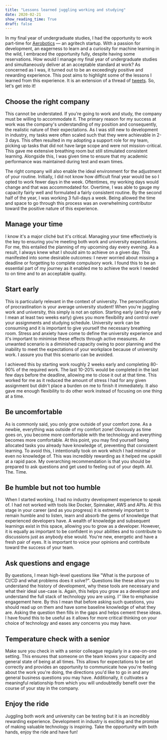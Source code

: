 ```yaml
---
title: "Lessons learned juggling working and studying"
date: 2020-02-21
show_reading_time: True
draft: false
---
```


In my final year of undergraduate studies, I had the opportunity to work part-time for [Aerobotics](https://aerobotics.com/) ― an agritech startup. With a passion for development, an eagerness to learn and a curiosity for machine learning in the wild, I embraced the opportunity fully, despite having some reservations. How would I manage my final year of undergraduate studies and simultaneously deliver at an acceptable standard at work? As concerned as I was, it turned out to be an exceedingly positive and rewarding experience. This post aims to highlight some of the lessons I learned from this experience. It is an extension of a thread of [tweets](https://twitter.com/senyo_simpson/status/1158140495484325892). So, let's get into it!

## Choose the right company

This cannot be understated. If you're going to work and study, the company must be willing to accommodate it. The primary reason for my success at work was the company's understanding of my position and consequently, the realistic nature of their expectations. As I was still new to development in industry, my tasks were often scaled such that they were achievable in 2-3 days. This often resulted in my adopting a support role for my team, picking up tasks that did not have large scope and were not mission-critical. This gave me extensive breathing room but still stimulated consistent learning. Alongside this, I was given time to ensure that my academic performance was maintained during test and exam times.

The right company will also enable the ideal environment for the adjustment of your routine. Initially, I did not know how difficult final year would be so I opted to work fewer days in the week. Oftentimes, my working days would change and that was accommodated for. Overtime, I was able to gauge my capacity fairly well and formulated a fairly consistent routine. By the second half of the year, I was working 3 full-days a week. Being allowed the time and space to go through this process was an overwhelming contributor toward the positive nature of this experience.

## Manage your time

I know it's a major cliché but it's critical. Managing your time effectively is the key to ensuring you're meeting both work and university expectations. For me, this entailed the planning of my upcoming day every evening. As a result, I always knew what I should aim to achieve on a given day. This manifested into some desirable outcomes: I never worried about missing a deadline or forgetting to complete compulsory work. I found this to be an essential part of my journey as it enabled me to achieve the work I needed to on time and to an acceptable quality.

## Start early

This is particularly relevant in the context of university. The personification of procrastination  is your average university student! When you're juggling work and university, this simply is not an option. Starting early (and by early I mean at least two weeks early) gives you more flexibility and control over your assignments and studying schedule. University work can be consuming and it is important to give yourself the necessary breathing room. Stress and anxiety have come to define the university experience and it's important to minimise these effects through active measures. An unwanted scenario is a diminished capacity owing to poor planning and the inability to meet the expectations of your workplace because of university work. I assure you that this scenario can be avoided. 

I achieved this by starting work roughly 2 weeks early and completing 80-90% of the required work. The last 10-20% would be completed in the last few days before the deadline, allowing me to close it out at that time. This worked for me as it reduced the amount of stress I had for any given assignment but didn't place a burden on me to finish it immediately. It also gave me enough flexibility to do other work instead of focusing on one thing at a time.

## Be uncomfortable

As is commonly said, you only grow outside of your comfort zone. As a newbie, everything was outside of my comfort zone! Obviously as time goes on, you become more comfortable with the technology and everything becomes more comfortable. At this point, you may find yourself being allocated tasks you already have knowledge of, preventing that consistent learning. To avoid this, I intentionally took on work which I had minimal or even no knowledge of. This was incredibly rewarding as it helped me upskill at a rapid pace. My overarching recommendation is that you should be prepared to ask questions and get used to feeling out of your depth. All. The. Time.

## Be humble but not too humble

When I started working, I had no industry development experience to speak of. I had not worked with tools like Docker, Spinnaker, AWS and APIs. At this stage in your career (and as you progress) it is extremely important to remain humble and to listen, learn and absorb the gems of knowledge that experienced developers have. A wealth of knowledge and subsequent learnings exist in this space, allowing you to grow as a developer. However, it is equally as important to be confident in your abilities and to contribute to discussions just as anybody else would. You're new, energetic and have a fresh pair of eyes. It is important to voice your opinions and contribute toward the success of your team.

## Ask questions and engage

By questions, I mean high-level questions like "What is the purpose of CI/CD and what problems does it solve?". Questions like these allow you to understand the history of development, why these tools are necessary and what their ideal use-case is. Again, this helps you grow as a developer and understand the full stack of technology you are using. I'’ like to emphasise engagement here. By this I mean that before asking such questions, you should read up on them and have some baseline knowledge of what they are. Asking the question then fills in the gaps and helps cement these ideas. I have found this to be useful as it allows for more critical thinking on your choice of technology and eases any concerns you may have.

## Temperature check with a senior

Make sure you check in with a senior colleague regularly in a one-on-one setting. This ensures that someone on the team knows your capacity and general state of being at all times. This allows for expectations to be set correctly and provides an opportunity to communicate how you're feeling about the work you're doing, the directions you'd like to go in and any general business questions you may have. Additionally, it cultivates a meaningful relationship from which you will undoubtedly benefit over the course of your stay in the company.

## Enjoy the ride

Juggling both work and university can be testing but it is an incredibly rewarding experience. Development in industry is exciting and the promise of making valuable technology is inspiring. Take the opportunity with both hands, enjoy the ride and have fun!


